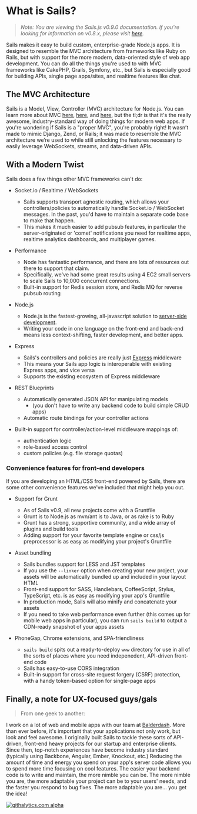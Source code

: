 # What is Sails?
> _Note: You are viewing the Sails.js v0.9.0 documentation.  If you're looking for information on v0.8.x, please visit [here](http://08x.sailsjs.org)._

Sails makes it easy to build custom, enterprise-grade Node.js apps. It is designed to resemble the MVC architecture from frameworks like Ruby on Rails, but with support for the more modern, data-oriented style of web app development.
You can do all the things you're used to with MVC frameworks like CakePHP, Grails, Symfony, etc., but Sails is especially good for building APIs, single page apps/sites, and realtime features like chat.


## The MVC Architecture
Sails is a Model, View, Controller (MVC) architecture for Node.js. You can learn more about MVC <a href="https://docs.djangoproject.com/en/dev/faq/general/#django-appears-to-be-a-mvc-framework-but-you-call-the-controller-the-view-and-the-view-the-template-how-come-you-don-t-use-the-standard-names">here</a>, <a href="http://symfony.com/legacy/doc/askeet/1_0/en/3">here</a>, and <a href="http://guides.rubyonrails.org/getting_started.html#the-mvc-architecture">here</a>, but the tl;dr is that it's the really awesome, industry-standard way of doing things for modern web apps.
If you're wondering if Sails is a "proper MVC", you're probably right! It wasn’t made to mimic Django, Zend, or Rails; it was made to resemble the MVC architecture we’re used to while still unlocking the features necessary to easily leverage WebSockets, streams, and data-driven APIs.


## With a Modern Twist
Sails does a few things other MVC frameworks can't do:


  + Socket.io / Realtime / WebSockets
    + Sails supports transport agnostic routing, which allows your controllers/policies to automatically handle Socket.io / WebSocket messages.  In the past, you'd have to maintain a separate code base to make that happen.
    + This makes it much easier to add pubsub features, in particular the server-originated or 'comet' notifications you need for realtime apps, realtime analytics dashboards, and multiplayer games.

  + Performance
    + Node has fantastic performance, and there are lots of resources out there to support that claim.
    + Specifically, we've had some great results using 4 EC2 small servers to scale Sails to 10,000 concurrent connections.
    + Built-in support for Redis session store, and Redis MQ for reverse pubsub routing

  + Node.js
    + Node.js is the fastest-growing, all-javascript solution to <a href="https://www.youtube.com/watch?v=jo_B4LTHi3I">server-side development</a>.
    + Writing your code in one language on the front-end and back-end means less context-shifting, faster development, and better apps.

  + Express
    + Sails's controllers and policies are really just [Express](http://expressjs.com/) middleware
    + This means your Sails app logic is interoperable with existing Express apps, and vice versa
    + Supports the existing ecosystem of Express middleware

  + REST Blueprints
    + Automatically generated JSON API for manipulating models
      + (you don't have to write any backend code to build simple CRUD apps)
    + Automatic route bindings for your controller actions

  + Built-in support for controller/action-level middleware mappings of:
    + authentication logic
    + role-based access control
    + custom policies (e.g. file storage quotas)
  
### Convenience features for front-end developers
If you are developing an HTML/CSS front-end powered by Sails, there are some other convenience features we've included that might help you out.

  
  + Support for Grunt
    + As of Sails v0.9, all new projects come with a Gruntfile
    + Grunt is to Node.js as mvn/ant is to Java, or as rake is to Ruby
    + Grunt has a strong, supportive community, and a wide array of plugins and build tools
    + Adding support for your favorite template engine or css/js preprocessor is as easy as modifying your project's Gruntfile
  
  + Asset bundling
    + Sails bundles support for LESS and JST templates
    + If you use the `--linker` option when creating your new project, your assets will be automatically bundled up and included in your layout HTML
    + Front-end support for SASS, Handlebars, CoffeeScript, Stylus, TypeScript, etc. is as easy as modifying your app's Gruntfile
    + In production mode, Sails will also minify and concatenate your assets
    + If you need to take web performance even further (this comes up for mobile web apps in particular), you can run `sails build` to output a CDN-ready snapshot of your apps assets    
  
  + PhoneGap, Chrome extensions, and SPA-friendliness
    + `sails build` spits out a ready-to-deploy `www` directory for use in all of the sorts of places where you need indepenedent, API-driven front-end code
    + Sails has easy-to-use CORS integration
    + Built-in support for cross-site request forgery (CSRF) protection, with a handy token-based option for single-page apps



## Finally, a note for UX-focused guys/gals
> From one geek to another:

I work on a lot of web and mobile apps with our team at <a href="http://balderdash.co">Balderdash</a>.  More than ever before, it's important that your applications not only work, but look and feel awesome.
I originally built Sails to tackle these sorts of API-driven, front-end heavy projects for our startup and enterprise clients.  Since then, top-notch experiences have become industry standard (typically using Backbone, Angular, Ember, Knockout, etc.)
Reducing the amount of time and energy you spend on your app's server code allows you to spend more time focusing on cool features.  The easier your backend code is to write and maintain, the more nimble you can be.  The more nimble you are, the more adaptable your project can be to your users' needs, and the faster you respond to bug fixes.  The more adaptable you are... you get the idea!

[![githalytics.com alpha](https://cruel-carlota.pagodabox.com/8acf2fc2ca0aca8a3018e355ad776ed7 "githalytics.com")](http://githalytics.com/balderdashy/sails/wiki/what_is_sails)
